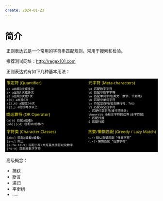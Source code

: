 ```yaml
---
create: 2024-01-23
---
```

# 简介

​	正则表达式是一个常用的字符串匹配规则，常用于搜索和检验。

​	推荐测试网址：http://regex101.com

​	正则表达式有如下几种基本用法：

![image-20240123122610576](./assets/image-20240123122610576.png)

​	高级概念：

* 捕获
* 断言
* 递归
* 平衡组
* .....